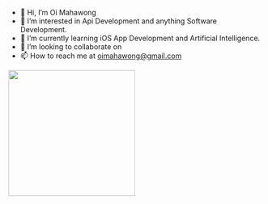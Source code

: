 - 👋 Hi, I’m Oi Mahawong 
- 👀 I’m interested in Api Development and anything Software Development.
- 🌱 I’m currently learning iOS App Development and Artificial Intelligence. 
- 💞️ I’m looking to collaborate on 
- 📫 How to reach me at oimahawong@gmail.com

                                                                      
<img src="https://github.com/oimahawong/oimahawong/assets/124403539/aa96f1b5-8566-40a9-a4cb-13bc322c3bdc" width="250" height="250"/>





                         

<!---
oimahawong/oimahawong is a ✨ special ✨ repository because its `README.md` (this file) appears on your GitHub profile.
You can click the Preview link to take a look at your changes.
--->
